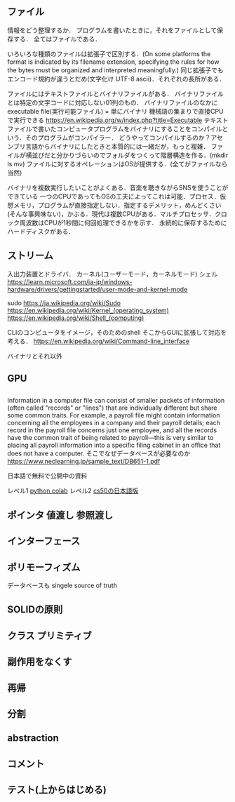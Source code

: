

## ファイル
情報をどう整理するか．
プログラムを書いたときに，それをファイルとして保存する．
全てはファイルである．

いろいろな種類のファイルは拡張子で区別する．(On some platforms the format is indicated by its filename extension, specifying the rules for how the bytes must be organized and interpreted meaningfully.)
同じ拡張子でもエンコード規約が違うとだめ(文字化け UTF-8 ascii)．それぞれの長所がある．

ファイルにはテキストファイルとバイナリファイルがある．
バイナリファイルとは特定の文字コードに対応しない01列のもの．
バイナリファイルのなかにexecutable file(実行可能ファイル) = 単にバイナリ 機械語の集まりで直接CPUで実行できる https://en.wikipedia.org/w/index.php?title=Executable
テキストファイルで書いたコンピュータプログラムをバイナリにすることをコンパイルという．そのプログラムがコンパイラー．
どうやってコンパイルするのか？アセンブリ言語からバイナリにしたときと本質的には一緒だが，もっと複雑．
ファイルが横並びだと分かりづらいのでフォルダをつくって階層構造を作る．(mkdir ls mv)
ファイルに対するオペレーションはOSが提供する．(全てがファイルなら当然)

バイナリを複数実行したいことがよくある．音楽を聴きながらSNSを使うことができている
一つのCPUであってもOSの工夫によってこれは可能．プロセス．仮想メモリ，プログラムが直接指定しない．指定するデメリット，めんどくさい(そんな事興味ない)，かぶる．現代は複数CPUがある．マルチプロセッサ．クロック周波数はCPUが1秒間に何回処理できるかを示す．
永続的に保存するためにハードディスクがある．

## ストリーム
入出力装置とドライバ．
カーネル(ユーザーモード，カーネルモード)
シェル
https://learn.microsoft.com/ja-jp/windows-hardware/drivers/gettingstarted/user-mode-and-kernel-mode

sudo https://ja.wikipedia.org/wiki/Sudo
https://en.wikipedia.org/wiki/Kernel_(operating_system)
https://en.wikipedia.org/wiki/Shell_(computing)

CLIのコンピュータをイメージ，そのためのshell
そこからGUIに拡張して対応を考える．
https://en.wikipedia.org/wiki/Command-line_interface



バイナリとそれ以外 






## GPU


## 


Information in a computer file can consist of smaller packets of information (often called "records" or "lines") that are individually different but share some common traits. For example, a payroll file might contain information concerning all the employees in a company and their payroll details; each record in the payroll file concerns just one employee, and all the records have the common trait of being related to payroll—this is very similar to placing all payroll information into a specific filing cabinet in an office that does not have a computer. 
そこでなぜデータベースが必要なのか
https://www.neclearning.jp/sample_text/DB651-1.pdf




日本語で無料で公開中の資料

レベル1 
[python colab](https://colab.research.google.com/github/utokyo-ipp/utokyo-ipp.github.io/blob/master/colab/index.ipynb)
レベル2 [cs50の日本語版](https://cs50.jp/)





## ポインタ 値渡し 参照渡し



## インターフェース


## ポリモーフィズム

<!-- 情報科学一般 -->
データベースも
singele source of truth

<!-- OOP -->

## SOLIDの原則


## クラス プリミティブ

<!-- 関数型 -->
## 副作用をなくす

## 再帰

<!-- 良いコード -->
## 分割

## abstraction

## コメント

## テスト(上からはじめる)